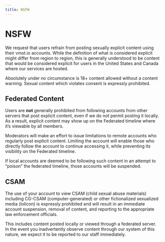 ```yaml
---
title: NSFW
---
```


# NSFW

We request that users refrain from posting sexually explicit content using their vmst.io accounts.
While the definition of what is considered explicit might differ from region to region, this is generally understood to be content that would be considered explicit for users in the United States and Canada where our services are hosted.

Absolutely under no circumstance is 18+ content allowed without a content warning.
Sexual content which violates consent is expressly prohibited.

## Federated Content

Users are **not** generally prohibited from following accounts from other servers that post explicit content, even if we do not permit posting it locally.
As a result, explicit content may show up on the Federated timeline where it’s viewable by all members.

Moderators will make an effort to issue limitations to remote accounts who regularly post explicit content.
Limiting the account will enable those who directly follow the account to continue accessing it, while preventing its visibility on the Federated timeline.

If local accounts are deemed to be following such content in an attempt to “poison” the federated timeline, those accounts will be suspended.

## CSAM

The use of your account to view CSAM (child sexual abuse materials) including CG-CSAM (computer-generated) or other fictionalized sexualized media (lolicon) is expressly prohibited and will result in an immediate account suspension, removal of content, and reporting to the appropriate law enforcement officials.

This includes content posted locally or viewed through a federated server. In the event you inadvertently observe content through our system of this nature, we expect it to be reported to our staff immediately.
